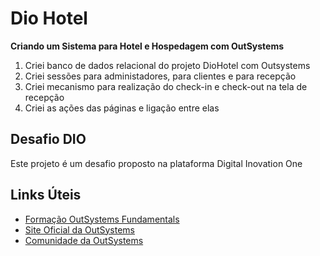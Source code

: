 # Dio Hotel

**Criando um Sistema para Hotel e Hospedagem com OutSystems**

1. Criei banco de dados relacional do projeto  DioHotel com Outsystems
2. Criei sessões para administadores, para clientes e para recepção
3. Criei mecanismo para realização do check-in e check-out na tela de recepção
4. Criei as ações das páginas e ligação entre elas

## Desafio DIO

Este projeto é um desafio proposto na plataforma Digital Inovation One

## Links Úteis
- [Formação OutSystems Fundamentals](https://web.dio.me/track/formacao-outsystems-fundamentals)
- [Site Oficial da OutSystems](https://www.outsystems.com/pt-br/)
- [Comunidade da OutSystems](https://www.outsystems.com/community/)

